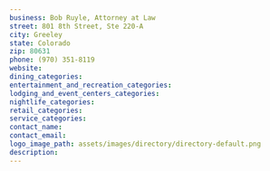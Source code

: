 ```yaml
---
business: Bob Ruyle, Attorney at Law
street: 801 8th Street, Ste 220-A
city: Greeley
state: Colorado
zip: 80631
phone: (970) 351-8119
website: 
dining_categories: 
entertainment_and_recreation_categories: 
lodging_and_event_centers_categories: 
nightlife_categories: 
retail_categories: 
service_categories: 
contact_name: 
contact_email: 
logo_image_path: assets/images/directory/directory-default.png
description: 
---
```

